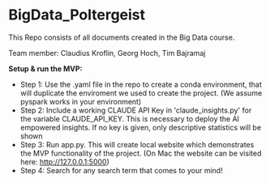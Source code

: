 # BigData_Poltergeist

This Repo consists of all documents created in the Big Data course.

Team member: Claudius Kroflin, Georg Hoch, Tim Bajramaj


**Setup & run the MVP:** 
- Step 1: Use the .yaml file in the repo to create a conda environment, that will duplicate the enviroment we used to create the project.
(We assume pyspark works in your environment)
- Step 2: Include a working CLAUDE API Key in 'claude_insights.py' for the variable CLAUDE_API_KEY. This is necessary to deploy the AI empowered insights. If no key is given, only descriptive statistics will be shown
- Step 3: Run app.py. This will create local website which demonstrates the MVP functionality of the project. (On Mac the website can be visited here: http://127.0.0.1:5000)
- Step 4: Search for any search term that comes to your mind!

  


